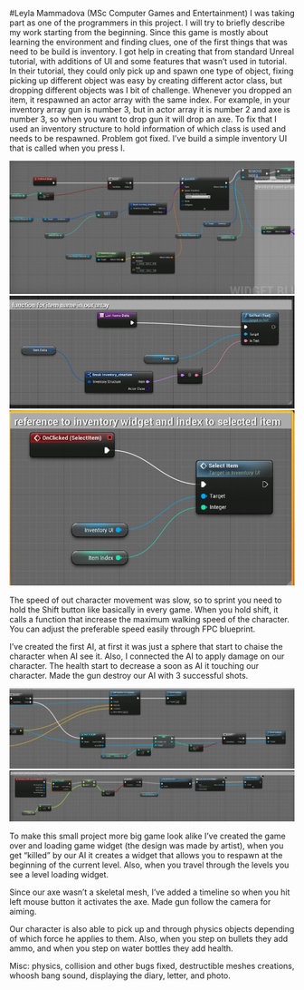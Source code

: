#Leyla Mammadova  (MSc Computer Games and Entertainment)
I was taking part as one of the programmers in this project. I will try to briefly describe my work starting from the beginning. 
Since this game is mostly about learning the environment and finding clues, one of the first things that was need to be build is inventory. I got help in creating that from standard Unreal tutorial, with additions of UI and some features that wasn’t used in tutorial. In their tutorial, they could only pick up and spawn one type of object, fixing picking up different object was easy by creating different actor class, but dropping different objects was I bit of challenge. Whenever you dropped an item, it respawned an actor array with the same index. For example, in your inventory array gun is number 3, but in actor array it is number 2 and axe is number 3, so when you want to drop gun it will drop an axe. To fix that I used an inventory structure to hold information of which class is used and needs to be respawned. Problem got fixed. I’ve build a simple inventory UI that is called when you press I. 

![firsttag](https://github.com/SCP093-Dev/SCP093_LFS_ENABLED/blob/master/GROUP%20README/ScreenshotsLeyla/Inventory%20UI%20item%20drop.jpg)
![second](https://github.com/SCP093-Dev/SCP093_LFS_ENABLED/blob/master/GROUP%20README/ScreenshotsLeyla/itementry.jpg)
![third](https://github.com/SCP093-Dev/SCP093_LFS_ENABLED/blob/master/GROUP%20README/ScreenshotsLeyla/reference%20between%20.jpg)


The speed of out character movement was slow, so to sprint you need to hold the Shift button like basically in every game. When you hold shift, it calls a function that increase the maximum walking speed of the character. You can adjust the preferable speed easily through FPC blueprint.

I’ve created the first AI, at first it was just a sphere that start to chaise the character when AI see it. Also, I connected the AI to apply damage on our character. The health start to decrease a soon as AI it touching our character. Made the gun destroy our AI with 3 successful shots. 

 ![four](https://github.com/SCP093-Dev/SCP093_LFS_ENABLED/blob/master/GROUP%20README/ScreenshotsLeyla/casting%20to%20ai.jpg)
 ![five](https://github.com/SCP093-Dev/SCP093_LFS_ENABLED/blob/master/GROUP%20README/ScreenshotsLeyla/castinghealthbartocharacter.jpg)


To make this small project more big game look alike I’ve created the game over and loading game widget (the design was made by artist), when you get “killed” by our AI it creates a widget that allows you to respawn at the beginning of the current level. Also, when you travel through the levels you see a level loading widget.

Since our axe wasn’t a skeletal mesh, I’ve added a timeline so when you hit left mouse button it activates the axe. Made gun follow the camera for aiming. 

Our character is also able to pick up and through physics objects depending of which force he applies to them.
Also, when you step on bullets they add ammo, and when you step on water bottles they add health.

Misc: physics, collision and other bugs fixed, destructible meshes creations, whoosh bang sound, displaying the diary, letter, and photo. 
 
